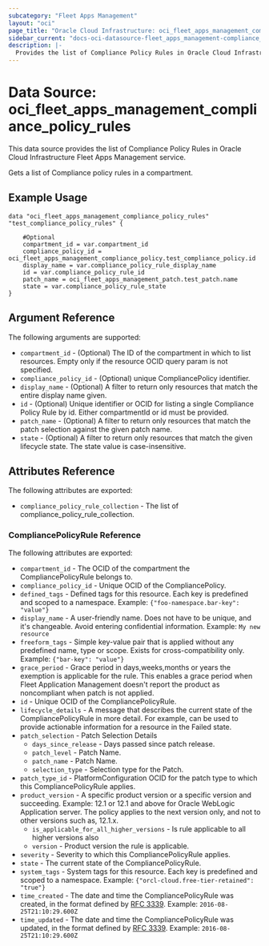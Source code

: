 ```yaml
---
subcategory: "Fleet Apps Management"
layout: "oci"
page_title: "Oracle Cloud Infrastructure: oci_fleet_apps_management_compliance_policy_rules"
sidebar_current: "docs-oci-datasource-fleet_apps_management-compliance_policy_rules"
description: |-
  Provides the list of Compliance Policy Rules in Oracle Cloud Infrastructure Fleet Apps Management service
---
```


# Data Source: oci_fleet_apps_management_compliance_policy_rules
This data source provides the list of Compliance Policy Rules in Oracle Cloud Infrastructure Fleet Apps Management service.

Gets a list of Compliance policy rules in a compartment.


## Example Usage

```hcl
data "oci_fleet_apps_management_compliance_policy_rules" "test_compliance_policy_rules" {

	#Optional
	compartment_id = var.compartment_id
	compliance_policy_id = oci_fleet_apps_management_compliance_policy.test_compliance_policy.id
	display_name = var.compliance_policy_rule_display_name
	id = var.compliance_policy_rule_id
	patch_name = oci_fleet_apps_management_patch.test_patch.name
	state = var.compliance_policy_rule_state
}
```

## Argument Reference

The following arguments are supported:

* `compartment_id` - (Optional) The ID of the compartment in which to list resources. Empty only if the resource OCID query param is not specified. 
* `compliance_policy_id` - (Optional) unique CompliancePolicy identifier.
* `display_name` - (Optional) A filter to return only resources that match the entire display name given.
* `id` - (Optional) Unique identifier or OCID for listing a single Compliance Policy Rule by id. Either compartmentId or id must be provided. 
* `patch_name` - (Optional) A filter to return only resources that match the patch selection against the given patch name.
* `state` - (Optional) A filter to return only resources that match the given lifecycle state. The state value is case-insensitive. 


## Attributes Reference

The following attributes are exported:

* `compliance_policy_rule_collection` - The list of compliance_policy_rule_collection.

### CompliancePolicyRule Reference

The following attributes are exported:

* `compartment_id` - The OCID of the compartment the CompliancePolicyRule belongs to.
* `compliance_policy_id` - Unique OCID of the CompliancePolicy.
* `defined_tags` - Defined tags for this resource. Each key is predefined and scoped to a namespace. Example: `{"foo-namespace.bar-key": "value"}` 
* `display_name` - A user-friendly name. Does not have to be unique, and it's changeable. Avoid entering confidential information.  Example: `My new resource` 
* `freeform_tags` - Simple key-value pair that is applied without any predefined name, type or scope. Exists for cross-compatibility only. Example: `{"bar-key": "value"}` 
* `grace_period` - Grace period in days,weeks,months or years the exemption is applicable for the rule. This enables a grace period when Fleet Application Management doesn't report the product as noncompliant when patch is not applied. 
* `id` - Unique OCID of the CompliancePolicyRule.
* `lifecycle_details` - A message that describes the current state of the CompliancePolicyRule in more detail. For example, can be used to provide actionable information for a resource in the Failed state. 
* `patch_selection` - Patch Selection Details
	* `days_since_release` - Days passed since patch release.
	* `patch_level` - Patch Name.
	* `patch_name` - Patch Name.
	* `selection_type` - Selection type for the Patch. 
* `patch_type_id` - PlatformConfiguration OCID for the patch type to which this CompliancePolicyRule applies.
* `product_version` - A specific product version or a specific version and succeeding. Example: 12.1 or 12.1 and above for Oracle WebLogic Application server. The policy applies to the next version only, and not to other versions such as, 12.1.x. 
	* `is_applicable_for_all_higher_versions` - Is rule applicable to all higher versions also
	* `version` - Product version the rule is applicable.
* `severity` - Severity to which this CompliancePolicyRule applies.
* `state` - The current state of the CompliancePolicyRule.
* `system_tags` - System tags for this resource. Each key is predefined and scoped to a namespace. Example: `{"orcl-cloud.free-tier-retained": "true"}` 
* `time_created` - The date and time the CompliancePolicyRule was created, in the format defined by [RFC 3339](https://tools.ietf.org/html/rfc3339).  Example: `2016-08-25T21:10:29.600Z` 
* `time_updated` - The date and time the CompliancePolicyRule was updated, in the format defined by [RFC 3339](https://tools.ietf.org/html/rfc3339).  Example: `2016-08-25T21:10:29.600Z` 

